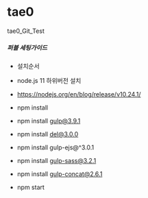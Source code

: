 # tae0
tae0_Git_Test


##### 퍼블 세팅가이드 #####

* 설치순서
* node.js 11 하위버전 설치
* https://nodejs.org/en/blog/release/v10.24.1/

* npm install
* npm install gulp@3.9.1
* npm install del@3.0.0 
* npm install gulp-ejs@^3.0.1
* npm install gulp-sass@3.2.1
* npm install gulp-concat@2.6.1
* npm start
